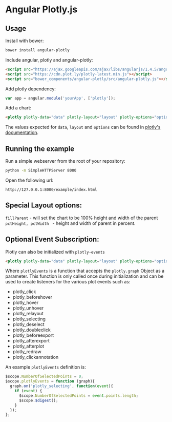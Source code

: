 # Angular Plotly.js

## Usage

Install with bower:

```bash
bower install angular-plotly
```

Include angular, plotly and angular-plotly:

```html
<script src="https://ajax.googleapis.com/ajax/libs/angularjs/1.4.5/angular.min.js"></script>
<script src="https://cdn.plot.ly/plotly-latest.min.js"></script>
<script src="bower_components/angular-plotly/src/angular-plotly.js"></script>
```

Add plotly dependency:

```js
var app = angular.module('yourApp', ['plotly']);
```


Add a chart:

```html
<plotly plotly-data="data" plotly-layout="layout" plotly-options="options"></plotly>
```

The values expected for `data`, `layout` and `options` can be found in [plotly's documentation](https://plot.ly/javascript/).

## Running the example

Run a simple webserver from the root of your repository:

```bash
python -m SimpleHTTPServer 8000
```

Open the following url:

```
http://127.0.0.1:8000/example/index.html
```

## Special Layout options:
```fillParent``` - will set the chart to be 100% height and width of the parent
```pctHeight, pctWidth ``` - height and width of parent in percent. 


## Optional Event Subscription:

Plotly can also be initialized with `plotly-events`
```html
<plotly plotly-data="data" plotly-layout="layout" plotly-options="options" plotly-events="plotlyEvents"></plotly>
```
Where `plotlyEvents` is a function that accepts the `plotly.graph` Object as a parameter.
This function is only called once during initialization and can be used to create listeners for the various
plot events such as:
 * plotly_click
 * plotly_beforehover
 * plotly_hover
 * plotly_unhover
 * plotly_relayout
 * plotly_selecting
 * plotly_deselect
 * plotly_doubleclick
 * plotly_beforeexport
 * plotly_afterexport
 * plotly_afterplot
 * plotly_redraw
 * plotly_clickannotation

An example `plotlyEvents` definition is:

```javascript
$scope.NumberOfSelectedPoints = 0;
$scope.plotlyEvents = function (graph){
  graph.on('plotly_selecting', function(event){
    if (event) {
      $scope.NumberOfSelectedPoints = event.points.length;
      $scope.$digest();
    }
  });
};
```
